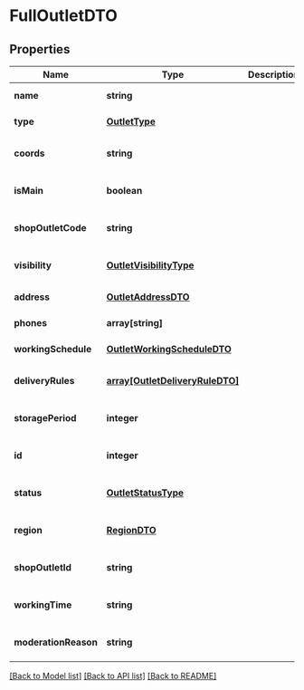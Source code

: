# FullOutletDTO

## Properties
Name | Type | Description | Notes
------------ | ------------- | ------------- | -------------
**name** | **string** |  | [default to null]
**type** | [**OutletType**](OutletType.md) |  | [default to null]
**coords** | **string** |  | [optional] [default to null]
**isMain** | **boolean** |  | [optional] [default to null]
**shopOutletCode** | **string** |  | [optional] [default to null]
**visibility** | [**OutletVisibilityType**](OutletVisibilityType.md) |  | [optional] [default to null]
**address** | [**OutletAddressDTO**](OutletAddressDTO.md) |  | [default to null]
**phones** | **array[string]** |  | [default to null]
**workingSchedule** | [**OutletWorkingScheduleDTO**](OutletWorkingScheduleDTO.md) |  | [default to null]
**deliveryRules** | [**array[OutletDeliveryRuleDTO]**](OutletDeliveryRuleDTO.md) |  | [optional] [default to null]
**storagePeriod** | **integer** |  | [optional] [default to null]
**id** | **integer** |  | [optional] [default to null]
**status** | [**OutletStatusType**](OutletStatusType.md) |  | [optional] [default to null]
**region** | [**RegionDTO**](RegionDTO.md) |  | [optional] [default to null]
**shopOutletId** | **string** |  | [optional] [default to null]
**workingTime** | **string** |  | [optional] [default to null]
**moderationReason** | **string** |  | [optional] [default to null]

[[Back to Model list]](../README.md#documentation-for-models) [[Back to API list]](../README.md#documentation-for-api-endpoints) [[Back to README]](../README.md)


